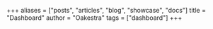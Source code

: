 +++
aliases = ["posts", "articles", "blog", "showcase", "docs"]
title = "Dashboard"
author = "Oakestra"
tags = ["dashboard"]
+++
